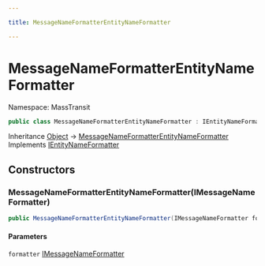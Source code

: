 ```yaml
---

title: MessageNameFormatterEntityNameFormatter

---
```


# MessageNameFormatterEntityNameFormatter

Namespace: MassTransit

```csharp
public class MessageNameFormatterEntityNameFormatter : IEntityNameFormatter
```

Inheritance [Object](https://learn.microsoft.com/en-us/dotnet/api/system.object) → [MessageNameFormatterEntityNameFormatter](../masstransit/messagenameformatterentitynameformatter)<br/>
Implements [IEntityNameFormatter](../masstransit/ientitynameformatter)

## Constructors

### **MessageNameFormatterEntityNameFormatter(IMessageNameFormatter)**

```csharp
public MessageNameFormatterEntityNameFormatter(IMessageNameFormatter formatter)
```

#### Parameters

`formatter` [IMessageNameFormatter](../masstransit-transports/imessagenameformatter)<br/>
